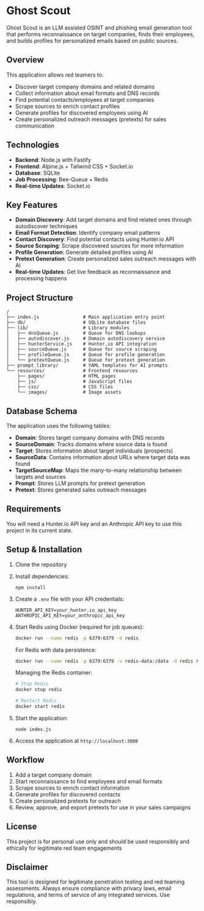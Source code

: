 # Ghost Scout

Ghost Scout is an LLM assisted OSINT and phishing email generation tool that performs reconnaissance on target companies, finds their employees, and builds profiles for personalized emails based on public sources.

## Overview

This application allows red teamers to:

- Discover target company domains and related domains
- Collect information about email formats and DNS records
- Find potential contacts/employees at target companies
- Scrape sources to enrich contact profiles
- Generate profiles for discovered employees using AI
- Create personalized outreach messages (pretexts) for sales communication

## Technologies

- **Backend**: Node.js with Fastify
- **Frontend**: Alpine.js + Tailwind CSS + Socket.io
- **Database**: SQLite
- **Job Processing**: Bee-Queue + Redis
- **Real-time Updates**: Socket.io

## Key Features

- **Domain Discovery**: Add target domains and find related ones through autodiscover techniques
- **Email Format Detection**: Identify company email patterns
- **Contact Discovery**: Find potential contacts using Hunter.io API
- **Source Scraping**: Scrape discovered sources for more information
- **Profile Generation**: Generate detailed profiles using AI
- **Pretext Generation**: Create personalized sales outreach messages with AI
- **Real-time Updates**: Get live feedback as reconnaissance and processing happens

## Project Structure

```
/
├── index.js                # Main application entry point
├── db/                     # SQLite database files
├── lib/                    # Library modules
│   ├── dnsQueue.js         # Queue for DNS lookups
│   ├── autodiscover.js     # Domain autodiscovery service
│   ├── hunterService.js    # Hunter.io API integration
│   ├── sourceQueue.js      # Queue for source scraping
│   ├── profileQueue.js     # Queue for profile generation
│   └── pretextQueue.js     # Queue for pretext generation
├── prompt_library/         # YAML templates for AI prompts
└── resources/              # Frontend resources
    ├── pages/              # HTML pages
    ├── js/                 # JavaScript files
    ├── css/                # CSS files
    └── images/             # Image assets
```

## Database Schema

The application uses the following tables:

- **Domain**: Stores target company domains with DNS records
- **SourceDomain**: Tracks domains where source data is found
- **Target**: Stores information about target individuals (prospects)
- **SourceData**: Contains information about URLs where target data was found
- **TargetSourceMap**: Maps the many-to-many relationship between targets and sources
- **Prompt**: Stores LLM prompts for pretext generation
- **Pretext**: Stores generated sales outreach messages

## Requirements

You will need a Hunter.io API key and an Anthropic API key to use this project in its current state.

## Setup & Installation

1. Clone the repository
2. Install dependencies:

   ```
   npm install
   ```

3. Create a `.env` file with your API credentials:

   ```
   HUNTER_API_KEY=your_hunter.io_api_key
   ANTHROPIC_API_KEY=your_anthropic_api_key 
   ```

4. Start Redis using Docker (required for job queues):

   ```bash
   docker run --name redis -p 6379:6379 -d redis
   ```

   For Redis with data persistence:

   ```bash
   docker run --name redis -p 6379:6379 -v redis-data:/data -d redis redis-server --appendonly yes
   ```

   Managing the Redis container:

   ```bash
   # Stop Redis
   docker stop redis
   
   # Restart Redis
   docker start redis
   ```

5. Start the application:

   ```
   node index.js
   ```

6. Access the application at `http://localhost:3000`

## Workflow

1. Add a target company domain
2. Start reconnaissance to find employees and email formats
3. Scrape sources to enrich contact information
4. Generate profiles for discovered contacts
5. Create personalized pretexts for outreach
6. Review, approve, and export pretexts for use in your sales campaigns

## License

This project is for personal use only and should be used responsibly and ethically for legitimate red team engagements

## Disclaimer

This tool is designed for legitimate penetration testing and red teaming assessments. Always ensure compliance with privacy laws, email regulations, and terms of service of any integrated services. Use responsibly.
